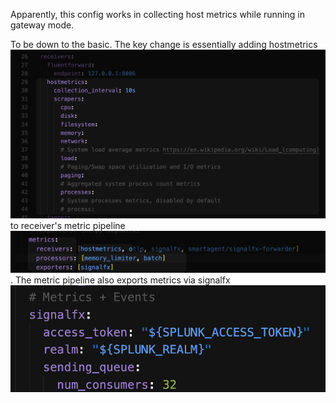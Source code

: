 Apparently, this config works in collecting host metrics while running in gateway mode. 

To be down to the basic. The key change is essentially adding hostmetrics ![](3.png) to receiver's metric pipeline ![](2.png). The metric pipeline also exports metrics via signalfx ![](1.png)